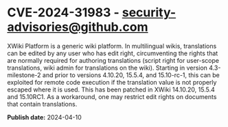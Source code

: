 # CVE-2024-31983 - security-advisories@github.com

XWiki Platform is a generic wiki platform. In multilingual wikis, translations can be edited by any user who has edit right, circumventing the rights that are normally required for authoring translations (script right for user-scope translations, wiki admin for translations on the wiki). Starting in version 4.3-milestone-2 and prior to versions 4.10.20, 15.5.4, and 15.10-rc-1, this can be exploited for remote code execution if the translation value is not properly escaped where it is used. This has been patched in XWiki 14.10.20, 15.5.4 and 15.10RC1. As a workaround, one may restrict edit rights on documents that contain translations.

**Publish date:** 2024-04-10

